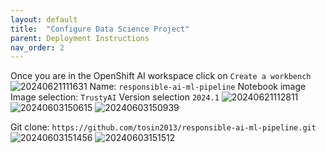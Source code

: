 ```yaml
---
layout: default
title:  "Configure Data Science Project" 
parent: Deployment Instructions
nav_order: 2
---
```



Once you are in the OpenShift AI workspace click on `Create a workbench`
![20240621111631](https://i.imgur.com/z5gcpKY.png)
Name: `responsible-ai-ml-pipeline`
Notebook image
Image selection: `TrustyAI`
Version selection `2024.1`
![20240621112811](https://i.imgur.com/JADcoD5.png)
![20240603150615](https://i.imgur.com/MC7f4bK.png)
![20240603150939](https://i.imgur.com/LZApBNv.png)

Git clone: `https://github.com/tosin2013/responsible-ai-ml-pipeline.git`
![20240603151456](https://i.imgur.com/AQ037lj.png)
![20240603151512](https://i.imgur.com/6plqczC.png)